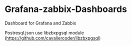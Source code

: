 # Grafana-zabbix-Dashboards
Dashboard for Grafana and Zabbix

Postresql.json use libzbxpgsql module (https://github.com/cavaliercoder/libzbxpgsql)
